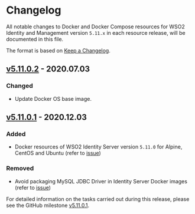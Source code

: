 # Changelog

All notable changes to Docker and Docker Compose resources for WSO2 Identity and Management version `5.11.x`
in each resource release, will be documented in this file.

The format is based on [Keep a Changelog](https://keepachangelog.com/en/1.0.0/).

## [v5.11.0.2] - 2020.07.03

### Changed

- Update Docker OS base image.

## [v5.11.0.1] - 2020.12.03

### Added

- Docker resources of WSO2 Identity Server version `5.11.0` for Alpine, CentOS and Ubuntu (refer to [issue](https://github.com/wso2/docker-is/issues/238))

### Removed

- Avoid packaging MySQL JDBC Driver in Identity Server Docker images (refer to [issue](https://github.com/wso2/docker-is/issues/242))

For detailed information on the tasks carried out during this release, please see the GitHub milestone
[v5.11.0.1](https://github.com/wso2/docker-is/milestone/22).

[v5.11.0.1]: https://github.com/wso2/docker-is/compare/v5.10.0.3...v5.11.0.1
[v5.11.0.2]: https://github.com/wso2/docker-is/compare/v5.11.0.1...v5.11.0.2
